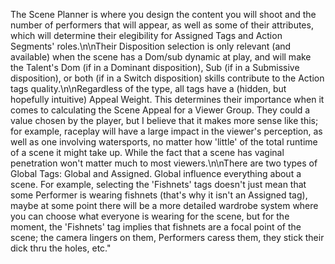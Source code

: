 The Scene Planner is where you design the content you will shoot and the number of performers that will appear, as well as some of their attributes, which will determine their elegibility for Assigned Tags and Action Segments' roles.\\n\\nTheir Disposition selection is only relevant (and available) when the scene has a Dom/sub dynamic at play, and will make the Talent's Dom (if in a Dominant disposition), Sub (if in a Submissive disposition), or both (if in a Switch disposition) skills contribute to the Action tags quality.\\n\\nRegardless of the type, all tags have a (hidden, but hopefully intuitive) Appeal Weight. This determines their importance when it comes to calculating the Scene Appeal for a Viewer Group. They could a value chosen by the player, but I believe that it makes more sense like this; for example, raceplay will have a large impact in the viewer's perception, as well as one involving watersports, no matter how 'little' of the total runtime of a scene it might take up. While the fact that a scene has vaginal penetration won't matter much to most viewers.\\n\\nThere are two types of Global Tags: Global and Assigned. Global influence everything about a scene. For example, selecting the 'Fishnets' tags doesn't just mean that some Performer is wearing fishnets (that's why it isn't an Assigned tag), maybe at some point there will be a more detailed wardrobe system where you can choose what everyone is wearing for the scene, but for the moment, the 'Fishnets' tag implies that fishnets are a focal point of the scene; the camera lingers on them, Performers caress them, they stick their dick thru the holes, etc."

